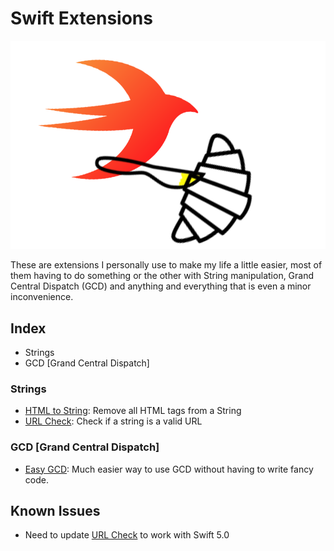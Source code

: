 # Swift Extensions

![Swift-Extensions-Logo](tings/Swift-Extensions-Thing.png)

These are extensions I personally use to make my life a little easier, most of them having to do something or the other with String manipulation, Grand Central Dispatch (GCD) and anything and everything that is even a minor inconvenience.

## Index

- Strings
- GCD [Grand Central Dispatch]

### Strings
- [HTML to String](string/html_to_string.swift): Remove all HTML tags from a String
- [URL Check](string/url_check.swift): Check if a string is a valid URL

### GCD [Grand Central Dispatch]
 - [Easy GCD](gcd/gcd_extension.swift): Much easier way to use GCD without having to write fancy code.


## Known Issues

 - Need to update [URL Check](string/url_check.swift) to work with Swift 5.0
